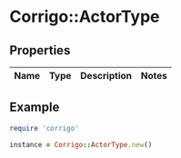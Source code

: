 # Corrigo::ActorType

## Properties

| Name | Type | Description | Notes |
| ---- | ---- | ----------- | ----- |

## Example

```ruby
require 'corrigo'

instance = Corrigo::ActorType.new()
```

